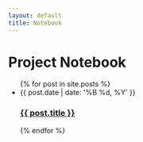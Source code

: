 ```yaml
---
layout: default
title: Notebook
---
```


<div class="home" id="home">
  <h1 class="pageTitle">Project Notebook</h1>
  <ul class="posts noList">
    {% for post in site.posts %}
      <li>
        <span class="date">{{ post.date | date: '%B %d, %Y' }}</span>
        <h3><a class="post-link" href="{{ post.url | prepend: site.baseurl }}">{{ post.title }}</a></h3>
<!--        <p>{% if post.description %}{{ post.description }}{% else %}{{ post.excerpt | strip_html }}{% endif %}</p>-->
      </li>
    {% endfor %}
  </ul>
</div>